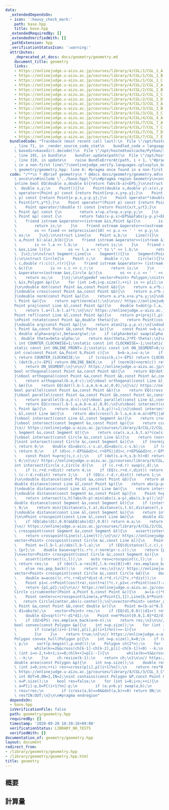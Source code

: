 ```yaml
---
data:
  _extendedDependsOn:
  - icon: ':heavy_check_mark:'
    path: base.hpp
    title: base.hpp
  _extendedRequiredBy: []
  _extendedVerifiedWith: []
  _pathExtension: hpp
  _verificationStatusIcon: ':warning:'
  attributes:
    _deprecated_at_docs: docs/geometry/geometry.md
    document_title: geometry
    links:
    - https://onlinejudge.u-aizu.ac.jp/courses/library/4/CGL/1/CGL_1_A
    - https://onlinejudge.u-aizu.ac.jp/courses/library/4/CGL/1/CGL_1_B
    - https://onlinejudge.u-aizu.ac.jp/courses/library/4/CGL/1/CGL_1_C
    - https://onlinejudge.u-aizu.ac.jp/courses/library/4/CGL/2/CGL_2_A
    - https://onlinejudge.u-aizu.ac.jp/courses/library/4/CGL/2/CGL_2_B
    - https://onlinejudge.u-aizu.ac.jp/courses/library/4/CGL/2/CGL_2_C
    - https://onlinejudge.u-aizu.ac.jp/courses/library/4/CGL/2/CGL_2_D
    - https://onlinejudge.u-aizu.ac.jp/courses/library/4/CGL/3/CGL_3_A
    - https://onlinejudge.u-aizu.ac.jp/courses/library/4/CGL/3/CGL_3_B
    - https://onlinejudge.u-aizu.ac.jp/courses/library/4/CGL/3/CGL_3_C
    - https://onlinejudge.u-aizu.ac.jp/courses/library/4/CGL/4/CGL_4_A
    - https://onlinejudge.u-aizu.ac.jp/courses/library/4/CGL/7/CGL_7_A
    - https://onlinejudge.u-aizu.ac.jp/courses/library/4/CGL/7/CGL_7_C
    - https://onlinejudge.u-aizu.ac.jp/courses/library/4/CGL/7/CGL_7_D
    - https://onlinejudge.u-aizu.ac.jp/courses/library/4/CGL/7/CGL_7_E
  bundledCode: "Traceback (most recent call last):\n  File \"/opt/hostedtoolcache/Python/3.9.0/x64/lib/python3.9/site-packages/onlinejudge_verify/documentation/build.py\"\
    , line 71, in _render_source_code_stat\n    bundled_code = language.bundle(stat.path,\
    \ basedir=basedir).decode()\n  File \"/opt/hostedtoolcache/Python/3.9.0/x64/lib/python3.9/site-packages/onlinejudge_verify/languages/cplusplus.py\"\
    , line 191, in bundle\n    bundler.update(path)\n  File \"/opt/hostedtoolcache/Python/3.9.0/x64/lib/python3.9/site-packages/onlinejudge_verify/languages/cplusplus_bundle.py\"\
    , line 310, in update\n    raise BundleErrorAt(path, i + 1, \"#pragma once found\
    \ in a non-first line\")\nonlinejudge_verify.languages.cplusplus_bundle.BundleErrorAt:\
    \ geometry/geometry.hpp: line 6: #pragma once found in a non-first line\n"
  code: "/**\n * @brief geometry\n * @docs docs/geometry/geometry.md\n */\n\n#pragma\
    \ once\n\n#include \"../base.hpp\"\n\n#pragma region Geometry\nconst double EPS=1e-8,PI=acos(-1);\n\
    inline bool EQ(double a,double b){return fabs(b-a)<EPS;}\n\nstruct Point{\n  \
    \  double x,y;\n    Point(){}\n    Point(double x,double y):x(x),y(y){}\n    Point\
    \ operator+(Point p) const {return Point{x+p.x,y+p.y};}\n    Point operator-(Point\
    \ p) const {return Point{x-p.x,y-p.y};}\n    Point operator*(double t) const {return\
    \ Point{x*t,y*t};}\n    Point operator*(Point p) const {return Point{x*p.x-y*p.y,x*p.y+y*p.x};}\n\
    \    Point operator/(double t) const {return Point{x/t,y/t};}\n    bool operator<(const\
    \ Point &p) const {\n        return x!=p.x?x<p.x:y<p.y;\n    }\n    bool operator==(const\
    \ Point &p) const {\n        return fabs(x-p.x)<EPS&&fabs(y-p.y)<EPS;\n    }\n\
    \    friend istream &operator>>(istream &is,Point &p){\n        is >> p.x >> p.y;\n\
    \        return is;\n    }\n    friend ostream &operator<<(ostream &os,Point p){\n\
    \        os << fixed << setprecision(10) << p.x << ' ' << p.y;\n        return\
    \ os;\n    }\n};\n\nstruct Line{\n    Point a,b;\n    Line(){}\n    Line(Point\
    \ a,Point b):a(a),b(b){}\n    friend istream &operator>>(istream &is,Line &l){\n\
    \        is >> l.a >> l.b;\n        return is;\n    }\n    friend ostream &operator<<(ostream\
    \ &os,Line l){\n        os << l.a << \" to \" << l.b;\n        return os;\n  \
    \  }\n};\n\nstruct Segment:Line{\n    Segment(){}\n    Segment(Point a,Point b):Line(a,b){}\n\
    };\n\nstruct Circle{\n    Point c;\n    double r;\n    Circle(){}\n    Circle(Point\
    \ c,double r):c(c),r(r){}\n    friend istream &operator>> (istream &is,Circle\
    \ &c){\n        is >> c.c >> c.r;\n        return is;\n    }\n    friend ostream\
    \ &operator<<(ostream &os,Circle &c){\n        os << c.c << ' ' << c.r;\n    \
    \    return os;\n    }\n};\n\ntypedef vector<Point> Polygon;\nistream &operator>>(istream\
    \ &is,Polygon &p){\n    for (int i=0;i<p.size();++i) is >> p[i];\n    return is;\n\
    }\n\ndouble dot(const Point &a,const Point &b){\n    return a.x*b.x+a.y*b.y;\n\
    }\ndouble cross(const Point &a,const Point &b){\n    return a.x*b.y-a.y*b.x;\n\
    }\ndouble norm(const Point &a){\n    return a.x*a.x+a.y*a.y;\n}\ndouble abs(const\
    \ Point &a){\n    return sqrt(norm(a));\n}\n\n// https://onlinejudge.u-aizu.ac.jp/courses/library/4/CGL/1/CGL_1_A\n\
    Point proj(const Line &l,const Point &p){\n    double t=dot(p-l.a,l.b-l.a)/norm(l.b-l.a);\n\
    \    return l.a+(l.b-l.a)*t;\n}\n// https://onlinejudge.u-aizu.ac.jp/courses/library/4/CGL/1/CGL_1_B\n\
    Point refl(const Line &l,const Point &p){\n    return p+(proj(l,p)-p)*2.0;\n}\n\
    \nPoint rotate(const Point &p,double theta){\n    return Point(cos(theta)*p.x-sin(theta)*p.y,sin(theta)*p.x+cos(theta)*p.y);\n\
    }\ndouble arg(const Point &p){\n    return atan2(p.y,p.x);\n}\ndouble get_angle(const\
    \ Point &a,const Point &b,const Point &c){\n    const Point v=b-a,w=c-b;\n   \
    \ double alpha=arg(v),beta=arg(w);\n    if (alpha>beta) swap(alpha,beta);\n  \
    \  double theta=beta-alpha;\n    return min(theta,2*PI-theta);\n}\n\nstatic const\
    \ int COUNTER_CLOCKWISE=1;\nstatic const int CLOCKWISE=-1;\nstatic const int ONLINE_BACK=2;\n\
    static const int ONLINE_FRONT=-2;\nstatic const int ON_SEGMENT=0;\n\n// https://onlinejudge.u-aizu.ac.jp/courses/library/4/CGL/1/CGL_1_C\n\
    int ccw(const Point &a,Point b,Point c){\n    b=b-a,c=c-a;\n    if (cross(b,c)>EPS)\
    \ return COUNTER_CLOCKWISE;\n    if (cross(b,c)<-EPS) return CLOCKWISE;\n    if\
    \ (dot(b,c)<-EPS) return ONLINE_BACK;\n    if (norm(b)<norm(c)) return ONLINE_FRONT;\n\
    \    return ON_SEGMENT;\n}\n\n// https://onlinejudge.u-aizu.ac.jp/courses/library/4/CGL/2/CGL_2_A\n\
    bool orthogonal(const Point &a,const Point &b){\n    return EQ(dot(a,b),0.0);\n\
    }\nbool orthogonal(const Point &a,const Point &b,const Point &c,const Point &d){\n\
    \    return orthogonal(b-a,d-c);\n}\nbool orthogonal(const Line &l,const Line\
    \ &m){\n    return EQ(dot(l.b-l.a,m.b-m.a),0.0);\n}\n// https://onlinejudge.u-aizu.ac.jp/courses/library/4/CGL/2/CGL_2_A\n\
    bool parallel(const Point &a,const Point &b){\n    return EQ(cross(a,b),0.0);\n\
    }\nbool parallel(const Point &a,const Point &b,const Point &c,const Point &d){\n\
    \    return parallel(b-a,d-c);\n}\nbool parallel(const Line &l,const Line &m){\n\
    \    return EQ(cross(l.b-l.a,m.b-m.a),0.0);\n}\n\nbool intersect(const Line &l,const\
    \ Point &p){\n    return abs(ccw(l.a,l.b,p))!=1;\n}\nbool intersect(const Line\
    \ &l,const Line &m){\n    return abs(cross(l.b-l.a,m.b-m.a)>EPS||abs(cross(l.b-l.a,m.b-m.a))<EPS);\n\
    }\nbool intersect(const Line &l,const Segment &s){\n    return cross(l.b-l.a,s.a-l.a)*cross(l.b-l.a,s.b-l.a)<EPS;\n\
    }\nbool intersect(const Segment &s,const Point &p){\n    return ccw(s.a,s.b,p)==0;\n\
    }\n// https://onlinejudge.u-aizu.ac.jp/courses/library/4/CGL/2/CGL_2_B\nbool intersect(const\
    \ Segment &s,const Segment &t){\n    return ccw(s.a,s.b,t.a)*ccw(s.a,s.b,t.b)<=0&&ccw(t.a,t.b,s.a)*ccw(t.a,t.b,s.b)<=0;\n\
    }\nbool intersect(const Circle &c,const Line &l){\n    return (norm(proj(l,c.c)-c.c)-c.r*c.r)<=EPS;\n\
    }\nint intersect(const Circle &c,const Segment &s){\n    if (norm(proj(s,c.c)-c.c)-c.r*c.r>EPS)\
    \ return 0;\n    double d1=abs(c.c-s.a),d2=abs(c.c-s.b);\n    if (d1<c.r+EPS&&d2<c.r+EPS)\
    \ return 0;\n    if (d1<c.r-EPS&&d2>c.r+EPS||d1>c.r+EPS&&d2<c.r-EPS) return 1;\n\
    \    const Point h=proj(s,c.c);\n    if (dot(s.a-h,s.b-h)<0) return 2;\n    return\
    \ 0;\n}\n// https://onlinejudge.u-aizu.ac.jp/courses/library/4/CGL/7/CGL_7_A\n\
    int intersect(Circle c,Circle d){\n    if (c.r<d.r) swap(c,d);\n    double dist=abs(c.c-d.c);\n\
    \    if (c.r+d.r<dist) return 4;\n    if (EQ(c.r+d.r,dist)) return 3;\n    if\
    \ (c.r-d.r<dist) return 2;\n    if (EQ(c.r-d.r,dist)) return 1;\n    return 0;\n\
    }\n\ndouble distance(const Point &a,const Point &b){\n    return abs(b-a);\n}\n\
    double distance(const Line &l,const Point &p){\n    return abs(p-proj(l,p));\n\
    }\ndouble distance(const Line &l,const Line &m){\n    return intersect(l,m)?0:distance(l,m.a);\n\
    }\ndouble distance(const Segment &s,const Point &p){\n    Point h=proj(s,p);\n\
    \    return intersect(s,h)?abs(h-p):min(abs(s.a-p),abs(s.b-p));\n}\n// https://onlinejudge.u-aizu.ac.jp/courses/library/4/CGL/2/CGL_2_D\n\
    double distance(const Segment &s,const Segment &t){\n    if (intersect(s,t)) return\
    \ 0;\n    return min({distance(s,t.a),distance(s,t.b),distance(t,s.a),distance(t,s.b)});\n\
    }\ndouble distance(const Line &l,const Segment &s){\n    return intersect(l,s)?0:min(distance(l,s.a),distance(l,s.b));\n\
    }\n\nPoint crosspoint(const Line &l,const Line &m){\n    double d1=cross(l.b-l.a,m.b-m.a),d2=cross(l.b-l.a,l.b-m.a);\n\
    \    if (EQ(abs(d1),0.0)&&EQ(abs(d2),0.0)) return m.a;\n    return m.a+(m.b-m.a)*d2/d1;\n\
    }\n// https://onlinejudge.u-aizu.ac.jp/courses/library/4/CGL/2/CGL_2_C\nPoint\
    \ crosspoint(const Segment &s,const Segment &t){\n    assert(intersect(s,t));\n\
    \    return crosspoint(Line(s),Line(t));\n}\n// https://onlinejudge.u-aizu.ac.jp/courses/library/4/CGL/7/CGL_7_D\n\
    vector<Point> crosspoint(const Circle &c,const Line &l){\n    Point pr=proj(l,c.c);\n\
    \    Point e=(l.b-l.a)/abs(l.b-l.a);\n    if (EQ(distance(l,c.c),c.r)) return\
    \ {pr};\n    double base=sqrt(c.r*c.r-norm(pr-c.c));\n    return {pr-e*base,pr+e*base};\n\
    }\nvector<Point> crosspoint(const Circle &c,const Segment &s){\n    Line l=Line(s);\n\
    \    assert(intersect(c,l));\n    auto res=crosspoint(c,l);\n    if (intersect(c,l)==2)\
    \ return res;\n    if (dot(l.a-res[0],l.b-res[0])<0) res.emplace_back(res[0]);\n\
    \    else res.pop_back();\n    return res;\n}\n// https://onlinejudge.u-aizu.ac.jp/courses/library/4/CGL/7/CGL_7_E\n\
    vector<Point> crosspoint(const Circle &c,const Circle &d){\n    double dist=abs(c.c-d.c);\n\
    \    double a=acos((c.r*c.r+dist*dist-d.r*d.r)/(2*c.r*dist));\n    double t=arg(d.c-c.c);\n\
    \    Point p1=c.c+Point(cos(t+a),sin(t+a))*c.r,p2=c.c+Point(cos(t-a),sin(t-a))*c.r;\n\
    \    return {p1,p2};\n}\n\n// https://onlinejudge.u-aizu.ac.jp/courses/library/4/CGL/7/CGL_7_C\n\
    Circle circumcenter(Point a,Point b,const Point &c){\n    a=(a-c)*0.5;\n    b=(b-c)*0.5;\n\
    \    Point center=c+crosspoint(Line(a,a*Point{1,1}),Line{b,b*Point{1,1}});\n \
    \   return Circle{center,abs(c-center)};\n}\nvector<Point> center_given_radius(const\
    \ Point &a,const Point &b,const double &r){\n    Point m=(b-a)*0.5;\n    double\
    \ d1=abs(m);\n    vector<Point> res;\n    if (EQ(d1,0.0)||d1>r) return res;\n\
    \    double d2=sqrt(r*r-d1*d1);\n    Point n=m*Point{0.0,1.0}*d2/d1;\n    res.emplace_back(a+m+n);\n\
    \    if (d2>EPS) res.emplace_back(a+m-n);\n    return res;\n}\n\n// https://onlinejudge.u-aizu.ac.jp/courses/library/4/CGL/3/CGL_3_B\n\
    bool convex(const Polygon &p){\n    int n=p.size();\n    for (int i=0;i<n;++i){\n\
    \        if (ccw(p[(i+n-1)%n],p[i],p[(i+1)%n])==-1){\n            return false;\n\
    \        }\n    }\n    return true;\n}\n// https://onlinejudge.u-aizu.ac.jp/courses/library/4/CGL/4/CGL_4_A\n\
    Polygon convex_hull(Polygon p){\n    int n=p.size(),k=0;\n    if (n<=2) return\
    \ p;\n    sort(p.begin(),p.end());\n    Polygon ch(2*n);\n    for (int i=0;i<n;ch[k++]=p[i++]){\n\
    \        while(k>=2&&cross(ch[k-1]-ch[k-2],p[i]-ch[k-1])<0) --k;\n    }\n    for\
    \ (int i=n-2,t=k+1;i>=0;ch[k++]=p[i--]){\n        while(k>=t&&cross(ch[k-1]-ch[k-2],p[i]-ch[k-1])<0)\
    \ --k;\n    }\n    ch.resize(k-1);\n    return ch;\n}\n\n// https://onlinejudge.u-aizu.ac.jp/courses/library/4/CGL/3/CGL_3_A\n\
    double area(const Polygon &p){\n    int n=p.size();\n    double res=0;\n    for\
    \ (int i=0;i<n;++i) res+=cross(p[i],p[(i+1)%n]);\n    return res*0.5;\n}\n\n//\
    \ https://onlinejudge.u-aizu.ac.jp/courses/library/4/CGL/3/CGL_3_C\nstatic const\
    \ int OUT=0,ON=1,IN=2;\nint contains(const Polygon &P,const Point &p){\n    int\
    \ n=P.size();\n    bool res=false;\n    for (int i=0;i<n;++i){\n        Point\
    \ a=P[i]-p,b=P[(i+1)%n]-p;\n        if (a.y>b.y) swap(a,b);\n        if (a.y<=0&&0<b.y&&cross(a,b)<0)\
    \ res=!res;\n        if (cross(a,b)==0&&dot(a,b)<=0) return ON;\n    }\n    return\
    \ res?IN:OUT;\n}\n\n#pragma endregion"
  dependsOn:
  - base.hpp
  isVerificationFile: false
  path: geometry/geometry.hpp
  requiredBy: []
  timestamp: '2020-09-20 18:39:16+09:00'
  verificationStatus: LIBRARY_NO_TESTS
  verifiedWith: []
documentation_of: geometry/geometry.hpp
layout: document
redirect_from:
- /library/geometry/geometry.hpp
- /library/geometry/geometry.hpp.html
title: geometry
---
```

## 概要

## 計算量